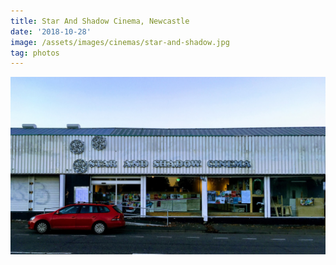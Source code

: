 ```yaml
---
title: Star And Shadow Cinema, Newcastle
date: '2018-10-28'
image: /assets/images/cinemas/star-and-shadow.jpg
tag: photos
---
```


![image](/assets/images/cinemas/star-and-shadow.jpg)
